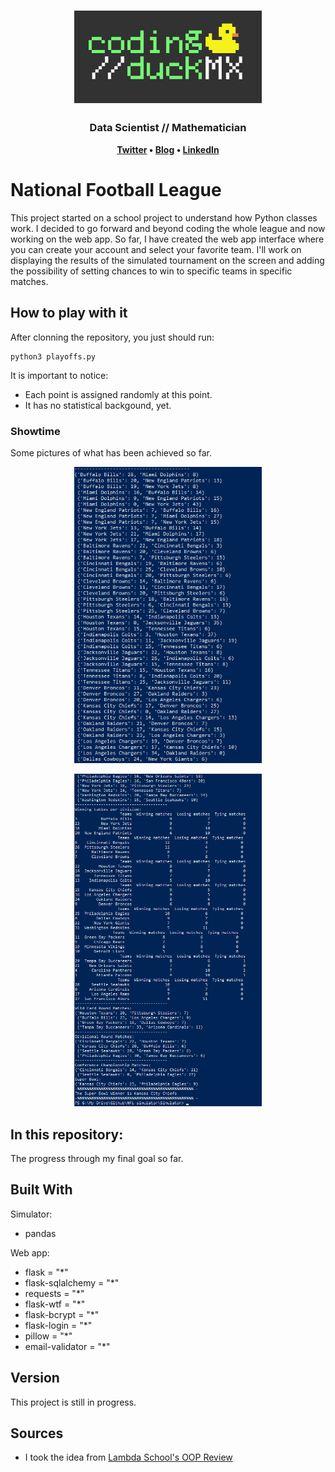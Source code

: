 <h1 align="center">
	<img
		width="300"
		alt="coding duck MX"
		src="https://raw.githubusercontent.com/CodingDuckmx/hello-world/master/codingduckMX_logo.jpeg?sanitize=true">
</h1>

<h3 align="center">
	Data Scientist // Mathematician
</h3>

<p align="center">
	<strong>
    <a href="https://twitter.com/CodingDuckmx">Twitter</a>
		•
		<a href="https://medium.com/@CodingDuckMx">Blog</a>
		•
		<a href="https://www.linkedin.com/in/jesus-caballero-medrano/">LinkedIn</a>
	</strong>
</p>



# National Football League
This project started on a school project to understand how Python classes work. I decided to go forward and beyond coding the whole league and now working on the web app.
So far, I have created the web app interface where you can create your account and select your favorite team.
I'll work on displaying the results of the simulated tournament on the screen and adding the possibility of setting chances to win to specific teams in specific matches. 

## How to play with it

After clonning the repository, you just should run:

```
python3 playoffs.py
```

It is important to notice: 
 
 * Each point is assigned randomly at this point.
 * It has no statistical backgound, yet.

### Showtime

Some pictures of what has been achieved so far.

<p align="center">
	<img
		width="300"
		alt="coding duck MX"
		src="https://raw.githubusercontent.com/CodingDuckmx/NFL-simulator/master/playoffs%20demo%20picture%201.png?sanitize=true">
</p>

<p align="center">
	<img
		width="300"
		alt="coding duck MX"
		src="https://raw.githubusercontent.com/CodingDuckmx/NFL-simulator/master/playoffs%20demo%20picture%202.png?sanitize=true">
</p>



## In this repository:

The progress through my final goal so far.

## Built With

  Simulator:

  * pandas
  
  Web app:
  
  * flask = "*"
  * flask-sqlalchemy = "*"
  * requests = "*"
  * flask-wtf = "*"
  * flask-bcrypt = "*"
  * flask-login = "*"
  * pillow = "*"
  * email-validator = "*"

## Version
This project is still in progress.

## Sources

* I took the idea from <a href="https://github.com/LambdaSchool/DS-OOP-Review"> Lambda School's OOP Review</a>

